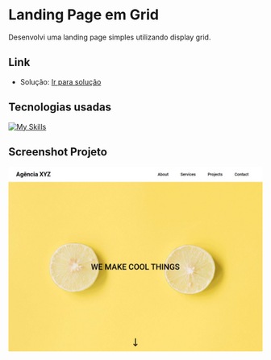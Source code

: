 # Landing Page em Grid
Desenvolvi uma landing page simples utilizando display grid.

## Link
- Solução: [Ir para solução](https://carlosalischutz.github.io/Landing-Page-Grid/)

## Tecnologias usadas
[![My Skills](https://skillicons.dev/icons?i=html,css&perline=2)](https://skillicons.dev)

## Screenshot Projeto
![Layout Foto](https://github.com/CarlosAliSchutz/Landing-Page-Grid/blob/main/src/images/Layout.jpg)
